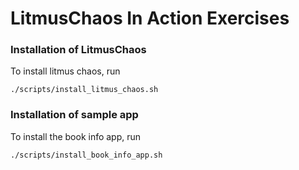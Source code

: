 # LitmusChaos In Action Exercises

### Installation of LitmusChaos

To install litmus chaos, run

```./scripts/install_litmus_chaos.sh```

### Installation of sample app

To install the book info app, run

```./scripts/install_book_info_app.sh```


